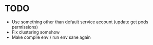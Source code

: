 # TODO 
* Use something other than default service account (update get pods permissions)
* Fix clustering somehow
* Make compile env / run env sane again